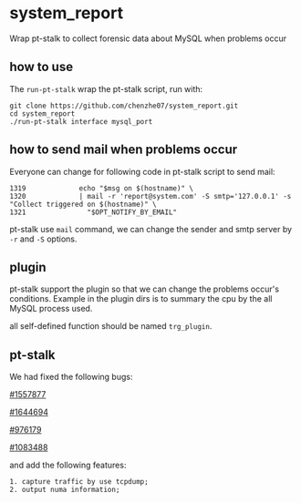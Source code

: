 # system_report
Wrap pt-stalk to collect forensic data about MySQL when problems occur

## how to use

The `run-pt-stalk` wrap the pt-stalk script, run with:
```
git clone https://github.com/chenzhe07/system_report.git
cd system_report
./run-pt-stalk interface mysql_port
```

## how to send mail when problems occur

Everyone can change for following code in pt-stalk script to send mail:
```
1319             echo "$msg on $(hostname)" \
1320             | mail -r 'report@system.com' -S smtp='127.0.0.1' -s "Collect triggered on $(hostname)" \
1321               "$OPT_NOTIFY_BY_EMAIL"
```

pt-stalk use `mail` command, we can change the sender and smtp server by 
`-r` and `-S` options.

## plugin

pt-stalk support the plugin so that we can change the problems occur's
conditions. Example in the plugin dirs is to summary the cpu by the
all MySQL process used.

all self-defined function should be named `trg_plugin`.


## pt-stalk

We had fixed the following bugs:

  [#1557877](https://bugs.launchpad.net/percona-toolkit/+bug/1557877)

  [#1644694](https://bugs.launchpad.net/percona-toolkit/+bug/1644694)

  [#976179](https://bugs.launchpad.net/percona-toolkit/+bug/976179)

  [#1083488](https://bugs.launchpad.net/percona-toolkit/+bug/1083488)

and add the following features:
```
1. capture traffic by use tcpdump;
2. output numa information;
```
